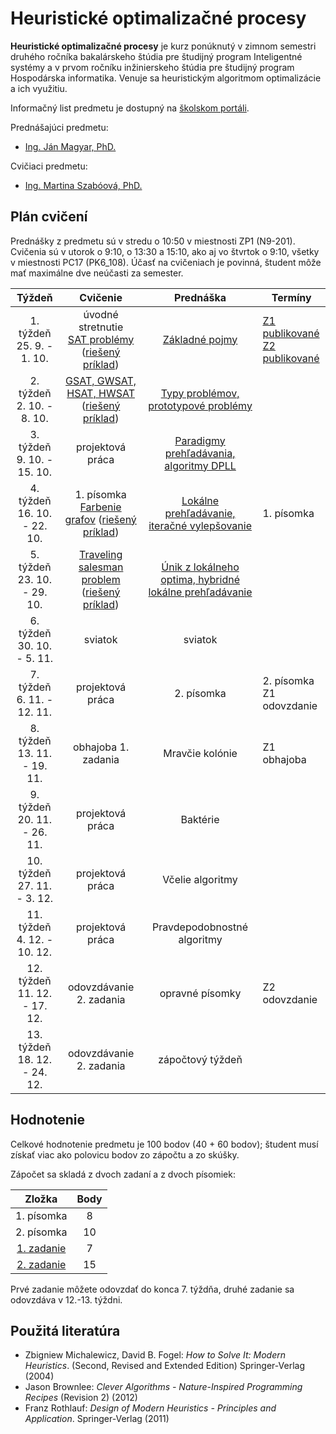 # Heuristické optimalizačné procesy

**Heuristické optimalizačné procesy** je kurz ponúknutý v zimnom semestri druhého ročníka bakalárskeho štúdia pre študijný program Inteligentné systémy a v prvom ročníku inžinierskeho štúdia pre študijný program Hospodárska informatika. Venuje sa heuristickým algoritmom optimalizácie a ich využitiu.

Informačný list predmetu je dostupný na [školskom portáli](https://maisportal.tuke.sk/portal/studijneProgramy.mais).

Prednášajúci predmetu:

* [Ing. Ján Magyar, PhD.](http://www.cloudai.sk/people-janmagyar/)

Cvičiaci predmetu:

* [Ing. Martina Szabóová, PhD.](http://www.cloudai.sk/people-martinaszaboova/)

## Plán cvičení
Prednášky z predmetu sú v stredu o 10:50 v miestnosti ZP1 (N9-201).
Cvičenia sú v utorok o 9:10, o 13:30 a 15:10, ako aj vo štvrtok o 9:10, všetky v miestnosti PC17 (PK6_108). Účasť na cvičeniach je povinná, študent môže mať maximálne dve neúčasti za semester.

|             Týždeň              |                  Cvičenie                    |                  Prednáška                   | Termíny                     |
|:-------------------------------:|:--------------------------------------------:|:--------------------------------------------:|-----------------------------|
| 1. týždeň<br>25. 9. - 1. 10.    |               úvodné stretnutie <br> [SAT problémy](labs/lab-sat.pdf) ([riešený príklad](labs/sat_riesenie.PDF))              | [Základné pojmy](lectures/HOP-Lecture01.pdf)                               | [Z1 publikované](assignments/assignment1.md)<br>[Z2 publikované](assignments/assignment2.md)              |
| 2. týždeň<br>2. 10. - 8. 10.    |           [GSAT, GWSAT, HSAT, HWSAT](labs/lab-sat.pdf)<br>([riešený príklad](labs/gsat_riesenie.PDF))           | [Typy problémov, prototypové problémy](lectures/HOP-Lecture02.pdf)                  |                             |
| 3. týždeň<br>9. 10. - 15. 10.   |                projektová práca              | [Paradigmy prehľadávania, algoritmy DPLL](lectures/HOP-Lecture03.pdf)      |                             |
| 4. týždeň<br>16. 10. - 22. 10.  |        1. písomka <br> [Farbenie grafov](labs/lab-graphs.pdf) ([riešený príklad](labs/farbenie_riesenie.PDF))       | [Lokálne prehľadávanie, iteračné vylepšovanie](lectures/HOP-Lecture04.pdf)                        | 1. písomka                  |
| 5. týždeň<br>23. 10. - 29. 10.  |          [Traveling salesman problem](labs/lab-tsp.pdf) ([riešený príklad](labs/tsp_riesenie.PDF))                 | [Únik z lokálneho optima, hybridné lokálne prehľadávanie](lectures/HOP-Lecture05.pdf)                      |                             |
| 6. týždeň<br>30. 10. - 5. 11.   |                    sviatok                   | sviatok                                      |                             |
| 7. týždeň<br>6. 11. - 12. 11.   |                projektová práca              | 2. písomka                                   | 2. písomka<br>Z1 odovzdanie |
| 8. týždeň<br>13. 11. - 19. 11.  |              obhajoba 1. zadania             | Mravčie kolónie                              | Z1 obhajoba                 |
| 9. týždeň<br>20. 11. - 26. 11.  |                projektová práca              | Baktérie                                     |                             |
| 10. týždeň<br>27. 11. - 3. 12.  |                projektová práca              | Včelie algoritmy                             |                             |
| 11. týždeň<br>4. 12. - 10. 12.  |                projektová práca              | Pravdepodobnostné algoritmy                  |                             |
| 12. týždeň<br>11. 12. - 17. 12. |            odovzdávanie 2. zadania           | opravné písomky                              | Z2 odovzdanie               |
| 13. týždeň<br>18. 12. - 24. 12. |            odovzdávanie 2. zadania           | zápočtový týždeň                             |                             |

## Hodnotenie <a name="grading"></a>

Celkové hodnotenie predmetu je 100 bodov (40 + 60 bodov); študent musí získať viac ako polovicu bodov zo zápočtu a zo skúšky.

Zápočet sa skladá z dvoch zadaní a z dvoch písomiek:

|        Zložka       | Body |
|:-------------------:|:----:|
|     1. písomka      |   8  |
|     2. písomka      |  10  |
|     [1. zadanie](assignments/assignment1.md)      |   7  |
|     [2. zadanie](assignments/assignment2.md)      |  15  |

Prvé zadanie môžete odovzdať do konca 7. týždňa, druhé zadanie sa odovzdáva v 12.-13. týždni.

## Použitá literatúra <a name="literature"></a>
* Zbigniew Michalewicz, David B. Fogel: *How to Solve It: Modern Heuristics*. (Second, Revised and Extended Edition) Springer-Verlag (2004)
* Jason Brownlee: *Clever Algorithms - Nature-Inspired Programming Recipes* (Revision 2) (2012)
* Franz Rothlauf: *Design of Modern Heuristics - Principles and Application*. Springer-Verlag (2011)
